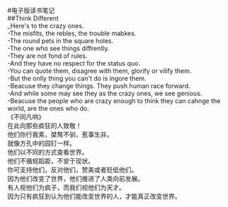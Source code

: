 #电子版读书笔记  
##Think Different  
_Here's to the crazy ones.   
-The misfits, the rebles, the trouble mabkes.  
-The round pets in the square holes.    
-The one who see things diffrently.  
-They are not fond of rules.  
-And they have no respect for the status quo.  
-You can quote them, disagree with them, glorify or vilify them.  
-But the onlly thing you can't do is ingore them.  
-Beacuse they change things. They push human race forward.  
-And while some may see they as the crazy ones, we see genious.  
-Beacuse the people who are crazy enough to think they can cahnge the world, are the ones who do.  
    《不同凡响》    
在此向那些疯狂的人致敬！  
他们你行我素，桀骜不驯，惹事生非。  
就像方孔中的园钉一样。  
他们以不同的方式查看世界。  
他们不循规蹈距，不安于现状。  
你可支持他们，反对他们，赞美或者贬低他们。  
因为他们改变了世界，他们推进了人类向前发展。  
有人视他们为疯子，而我们视他们为天才。  
因为只有疯狂到认为他们能改变世界的人，才能真正改变世界。  
